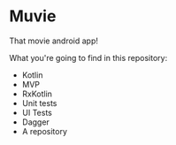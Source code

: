# Muvie
That movie android app!

What you're going to find in this repository:
* Kotlin
* MVP
* RxKotlin
* Unit tests
* UI Tests
* Dagger
* A repository
